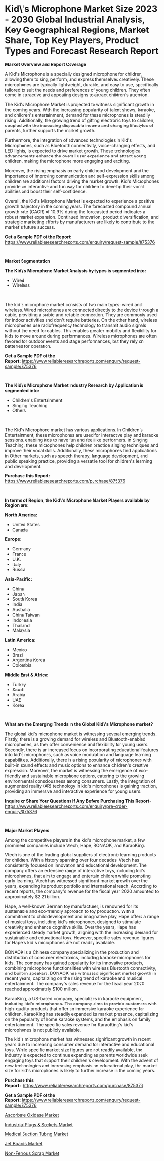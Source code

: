 <p><h1>Kid\'s Microphone Market Size 2023 - 2030 Global Industrial Analysis, Key Geographical Regions, Market Share, Top Key Players, Product Types and Forecast Research Report</h1></p><p><strong>Market Overview and Report Coverage</strong></p>
<p><p>A Kid's Microphone is a specially designed microphone for children, allowing them to sing, perform, and express themselves creatively. These microphones are typically lightweight, durable, and easy to use, specifically tailored to suit the needs and preferences of young children. They often come in attractive and appealing designs to attract children's attention.</p><p>The Kid's Microphone Market is projected to witness significant growth in the coming years. With the increasing popularity of talent shows, karaoke, and children's entertainment, demand for these microphones is steadily rising. Additionally, the growing trend of gifting electronic toys to children, coupled with the increasing disposable income and changing lifestyles of parents, further supports the market growth.</p><p>Furthermore, the integration of advanced technologies in Kid's Microphones, such as Bluetooth connectivity, voice-changing effects, and LED lights, is expected to drive market growth. These technological advancements enhance the overall user experience and attract young children, making the microphone more engaging and exciting.</p><p>Moreover, the rising emphasis on early childhood development and the importance of improving communication and self-expression skills among children are additional factors driving the market growth. Kid's Microphones provide an interactive and fun way for children to develop their vocal abilities and boost their self-confidence.</p><p>Overall, the Kid's Microphone Market is expected to experience a positive growth trajectory in the coming years. The forecasted compound annual growth rate (CAGR) of 10.9% during the forecasted period indicates a robust market expansion. Continued innovation, product diversification, and strategic marketing efforts by manufacturers are likely to contribute to the market's future success.</p></p>
<p><strong>Get a Sample PDF of the Report:</strong> <a href="https://www.reliableresearchreports.com/enquiry/request-sample/875376">https://www.reliableresearchreports.com/enquiry/request-sample/875376</a></p>
<p>&nbsp;</p>
<p><strong>Market Segmentation</strong></p>
<p><strong>The Kid\'s Microphone Market Analysis by types is segmented into:</strong></p>
<p><ul><li>Wired</li><li>Wireless</li></ul></p>
<p>&nbsp;</p>
<p><p>The kid's microphone market consists of two main types: wired and wireless. Wired microphones are connected directly to the device through a cable, providing a stable and reliable connection. They are commonly used for indoor activities and don't require batteries. On the other hand, wireless microphones use radiofrequency technology to transmit audio signals without the need for cables. This enables greater mobility and flexibility for kids to move around during performances. Wireless microphones are often favored for outdoor events and stage performances, but they rely on batteries for operation.</p></p>
<p><strong>Get a Sample PDF of the Report:</strong>&nbsp;<a href="https://www.reliableresearchreports.com/enquiry/request-sample/875376">https://www.reliableresearchreports.com/enquiry/request-sample/875376</a></p>
<p>&nbsp;</p>
<p><strong>The Kid\'s Microphone Market Industry Research by Application is segmented into:</strong></p>
<p><ul><li>Children's Entertainment</li><li>Singing Teaching</li><li>Others</li></ul></p>
<p>&nbsp;</p>
<p><p>The Kid's Microphone market has various applications. In Children's Entertainment, these microphones are used for interactive play and karaoke sessions, enabling kids to have fun and feel like performers. In Singing Teaching, these microphones help children practice singing techniques and improve their vocal skills. Additionally, these microphones find applications in Other markets, such as speech therapy, language development, and public speaking practice, providing a versatile tool for children's learning and development.</p></p>
<p><strong>Purchase this Report:</strong>&nbsp; <a href="https://www.reliableresearchreports.com/purchase/875376">https://www.reliableresearchreports.com/purchase/875376</a></p>
<p>&nbsp;</p>
<p><strong>In terms of Region, the Kid\'s Microphone Market Players available by Region are:</strong></p>
<p>
    <p> <strong> North America: </strong>
        <ul>
            <li>United States</li>
            <li>Canada</li>
        </ul>
        </p> 
    <p> <strong> Europe: </strong>
        <ul>
            <li>Germany</li>
            <li>France</li>
            <li>U.K.</li>
            <li>Italy</li>
            <li>Russia</li>
        </ul>
        </p> 
    <p> <strong> Asia-Pacific: </strong>
        <ul>
            <li>China</li>
            <li>Japan</li>
            <li>South Korea</li>
            <li>India</li>
            <li>Australia</li>
            <li>China Taiwan</li>
            <li>Indonesia</li>
            <li>Thailand</li>
            <li>Malaysia</li>
        </ul>
        </p> 
    <p> <strong> Latin America: </strong>
        <ul>
            <li>Mexico</li>
            <li>Brazil</li>
            <li>Argentina Korea</li>
            <li>Colombia</li>
        </ul>
        </p> 
    <p> <strong> Middle East & Africa: </strong>
        <ul>
            <li>Turkey</li>
            <li>Saudi</li>
            <li>Arabia</li>
            <li>UAE</li>
            <li>Korea</li>
        </ul>
    </p>
    </p>
<p>&nbsp;</p>
<p><strong>What are the Emerging Trends in the Global Kid\'s Microphone market?</strong></p>
<p><p>The global kid's microphone market is witnessing several emerging trends. Firstly, there is a growing demand for wireless and Bluetooth-enabled microphones, as they offer convenience and flexibility for young users. Secondly, there is an increased focus on incorporating educational features into kid's microphones, such as voice modulation and language learning capabilities. Additionally, there is a rising popularity of microphones with built-in sound effects and music options to enhance children's creative expression. Moreover, the market is witnessing the emergence of eco-friendly and sustainable microphone options, catering to the growing environmental consciousness among consumers. Lastly, the integration of augmented reality (AR) technology in kid's microphones is gaining traction, providing an immersive and interactive experience for young users.</p></p>
<p><strong>Inquire or Share Your Questions If Any Before Purchasing This Report</strong>- <a href="https://www.reliableresearchreports.com/enquiry/pre-order-enquiry/875376">https://www.reliableresearchreports.com/enquiry/pre-order-enquiry/875376</a></p>
<p>&nbsp;</p>
<p><strong>Major Market Players</strong></p>
<p><p>Among the competitive players in the kid's microphone market, a few prominent companies include Vtech, Hape, BONAOK, and KaraoKing.</p><p>Vtech is one of the leading global suppliers of electronic learning products for children. With a history spanning over four decades, Vtech has consistently focused on innovation and educational development. The company offers an extensive range of interactive toys, including kid's microphones, that aim to engage and entertain children while promoting early learning. Vtech has witnessed significant market growth over the years, expanding its product portfolio and international reach. According to recent reports, the company's revenue for the fiscal year 2020 amounted to approximately $2.21 billion.</p><p>Hape, a well-known German toy manufacturer, is renowned for its sustainable and eco-friendly approach to toy production. With a commitment to child development and imaginative play, Hape offers a range of musical toys, including kid's microphones, designed to stimulate creativity and enhance cognitive skills. Over the years, Hape has experienced steady market growth, aligning with the increasing demand for sustainable and educational toys. However, specific sales revenue figures for Hape's kid's microphones are not readily available.</p><p>BONAOK is a Chinese company specializing in the production and distribution of consumer electronics, including karaoke microphones for kids. The company has gained popularity for its innovative products, combining microphone functionalities with wireless Bluetooth connectivity, and built-in speakers. BONAOK has witnessed significant market growth in recent years, capitalizing on the rising trend of karaoke and musical entertainment. The company's sales revenue for the fiscal year 2020 reached approximately $100 million.</p><p>KaraoKing, a US-based company, specializes in karaoke equipment, including kid's microphones. The company aims to provide customers with high-quality products that offer an immersive karaoke experience for children. KaraoKing has steadily expanded its market presence, capitalizing on the popularity of home karaoke systems, and the emphasis on family entertainment. The specific sales revenue for KaraoKing's kid's microphones is not publicly available.</p><p>The kid's microphone market has witnessed significant growth in recent years due to increasing consumer demand for interactive and educational toys. While specific market size figures are not readily available, the industry is expected to continue expanding as parents worldwide seek engaging toys that support their children's development. With the advent of new technologies and increasing emphasis on educational play, the market size for kid's microphones is likely to further increase in the coming years.</p></p>
<p><strong>Purchase this Report:</strong>&nbsp;&nbsp;<a href="https://www.reliableresearchreports.com/purchase/875376">https://www.reliableresearchreports.com/purchase/875376</a></p>
<p></p>
<p><strong>Get a Sample PDF of the Report:</strong>&nbsp;<a href="https://www.reliableresearchreports.com/enquiry/request-sample/875376">https://www.reliableresearchreports.com/enquiry/request-sample/875376</a></p>
<p><p><a href="https://www.linkedin.com/pulse/ascorbate-oxidase-market-research-report-unlocks-analysis-yqxoe/">Ascorbate Oxidase Market</a></p><p><a href="https://issuu.com/reportprime-2/docs/industrial-plugs-sockets-market-size-2030.pptx?fr=xKAE9_zU1NQ">Industrial Plugs & Sockets Market</a></p><p><a href="https://www.reportprime.com/medical-suction-tubing-r8482">Medical Suction Tubing Market</a></p><p><a href="https://github.com/JameTravis/Market-Research-Report-List-1/blob/main/jet-boards-market.md">Jet Boards Market</a></p><p><a href="https://medium.com/@mariad13206/non-ferrous-scrap-market-size-growth-forecast-2023-2030-0bda47c1a710">Non-Ferrous Scrap Market</a></p></p>